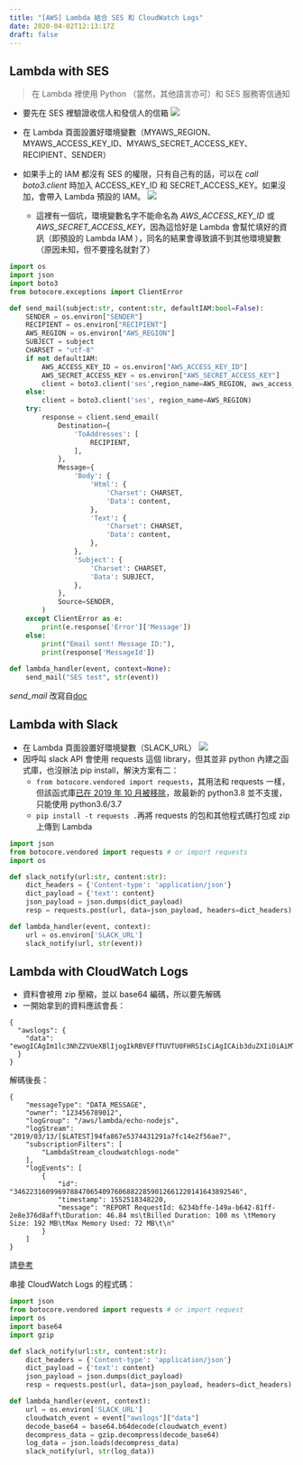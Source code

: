 ```yaml
---
title: "[AWS] Lambda 結合 SES 和 CloudWatch Logs"
date: 2020-04-02T12:13:17Z
draft: false
---
```


## Lambda with SES
> 在 Lambda 裡使用 Python （當然，其他語言亦可）和 SES 服務寄信通知

+ 要先在 SES 裡驗證收信人和發信人的信箱
![](https://i.imgur.com/zeBdhbo.png)

+ 在 Lambda 頁面設置好環境變數（MYAWS_REGION、MYAWS_ACCESS_KEY_ID、MYAWS_SECRET_ACCESS_KEY、RECIPIENT、SENDER）
+ 如果手上的 IAM 都沒有 SES 的權限，只有自己有的話，可以在 *call boto3.client* 時加入 ACCESS_KEY_ID 和 SECRET_ACCESS_KEY。如果沒加，會帶入 Lambda 預設的 IAM。
    ![](https://i.imgur.com/2XcroJ0.png)
    - 這裡有一個坑，環境變數名字不能命名為 *AWS_ACCESS_KEY_ID* 或 *AWS_SECRET_ACCESS_KEY*，因為這恰好是 Lambda 會幫忙填好的資訊（即預設的 Lambda IAM ），同名的結果會導致讀不到其他環境變數（原因未知，但不要撞名就對了）


```python
import os
import json
import boto3
from botocore.exceptions import ClientError

def send_mail(subject:str, content:str, defaultIAM:bool=False):
    SENDER = os.environ["SENDER"]
    RECIPIENT = os.environ["RECIPIENT"]
    AWS_REGION = os.environ["AWS_REGION"]
    SUBJECT = subject
    CHARSET = "utf-8"
    if not defaultIAM:
        AWS_ACCESS_KEY_ID = os.environ["AWS_ACCESS_KEY_ID"]
        AWS_SECRET_ACCESS_KEY = os.environ["AWS_SECRET_ACCESS_KEY"]
        client = boto3.client('ses',region_name=AWS_REGION, aws_access_key_id=AWS_ACCESS_KEY_ID, aws_secret_access_key=AWS_SECRET_ACCESS_KEY)
    else:
        client = boto3.client('ses', region_name=AWS_REGION)
    try:
        response = client.send_email(
            Destination={
                'ToAddresses': [
                    RECIPIENT,
                ],
            },
            Message={
                'Body': {
                    'Html': {
                        'Charset': CHARSET,
                        'Data': content,
                    },
                    'Text': {
                        'Charset': CHARSET,
                        'Data': content,
                    },
                },
                'Subject': {
                    'Charset': CHARSET,
                    'Data': SUBJECT,
                },
            },
            Source=SENDER,
        )
    except ClientError as e:
        print(e.response['Error']['Message'])
    else:
        print("Email sent! Message ID:"),
        print(response['MessageId'])
    
def lambda_handler(event, context=None):
    send_mail("SES test", str(event))
```
*send_mail* 改寫自[doc](https://docs.aws.amazon.com/ses/latest/DeveloperGuide/send-using-sdk-python.html)

## Lambda with Slack
+ 在 Lambda 頁面設置好環境變數（SLACK_URL）
![](https://i.imgur.com/czU1w1O.png)
+ 因呼叫 slack API 會使用 requests 這個 library，但其並非 python 內建之函式庫，也沒辦法 pip install，解決方案有二：
    + ```from botocore.vendored import requests```，其用法和 requests 一樣，但該函式庫[已在 2019 年 10 月被移除](https://github.com/boto/botocore/pull/1829)，故最新的 python3.8 並不支援，只能使用 python3.6/3.7
    + ```pip install -t requests .```再將 requests 的包和其他程式碼打包成 zip 上傳到 Lambda
```python
import json
from botocore.vendored import requests # or import requests
import os

def slack_notify(url:str, content:str):
    dict_headers = {'Content-type': 'application/json'}
    dict_payload = {'text': content}
    json_payload = json.dumps(dict_payload)
    resp = requests.post(url, data=json_payload, headers=dict_headers)

def lambda_handler(event, context):
    url = os.environ['SLACK_URL']
    slack_notify(url, str(event))
```

## Lambda with CloudWatch Logs
- 資料會被用 zip 壓縮，並以 base64 編碼，所以要先解碼
- 一開始拿到的資料應該會長：
```jsonld=
{
  "awslogs": {
    "data": "ewogICAgIm1lc3NhZ2VUeXBlIjogIkRBVEFfTUVTU0FHRSIsCiAgICAib3duZXIiOiAiMTIzNDU2Nzg5MDEyIiwKICAgICJsb2dHcm91cCI6I..."
  }
}
```
解碼後長：
```jsonld=
{
    "messageType": "DATA_MESSAGE",
    "owner": "123456789012",
    "logGroup": "/aws/lambda/echo-nodejs",
    "logStream": "2019/03/13/[$LATEST]94fa867e5374431291a7fc14e2f56ae7",
    "subscriptionFilters": [
        "LambdaStream_cloudwatchlogs-node"
    ],
    "logEvents": [
        {
            "id": "34622316099697884706540976068822859012661220141643892546",
            "timestamp": 1552518348220,
            "message": "REPORT RequestId: 6234bffe-149a-b642-81ff-2e8e376d8aff\tDuration: 46.84 ms\tBilled Duration: 100 ms \tMemory Size: 192 MB\tMax Memory Used: 72 MB\t\n"
        }
    ]
}
```
請[參考](https://docs.aws.amazon.com/zh_tw/lambda/latest/dg/services-cloudwatchlogs.html)

串接 CloudWatch Logs 的程式碼：
```python
import json
from botocore.vendored import requests # or import request
import os
import base64
import gzip

def slack_notify(url:str, content:str):
    dict_headers = {'Content-type': 'application/json'}
    dict_payload = {'text': content}
    json_payload = json.dumps(dict_payload)
    resp = requests.post(url, data=json_payload, headers=dict_headers)

def lambda_handler(event, context):
    url = os.environ['SLACK_URL']
    cloudwatch_event = event["awslogs"]["data"]
    decode_base64 = base64.b64decode(cloudwatch_event)
    decompress_data = gzip.decompress(decode_base64)
    log_data = json.loads(decompress_data)
    slack_notify(url, str(log_data))
```
